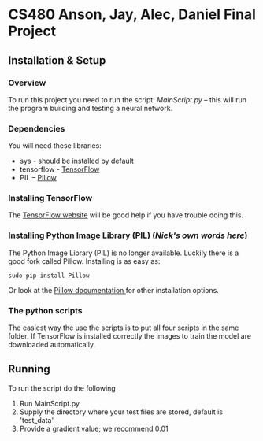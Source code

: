 # CS480 Anson, Jay, Alec, Daniel Final Project

## Installation & Setup

### Overview

To run this project you need to run the script: 
 _MainScript.py_ – this will run the program building and testing a neural network.
 

### Dependencies
You will need these libraries:

- sys - should be installed by default
- tensorflow - [TensorFlow](https://www.tensorflow.org/)
- PIL – [Pillow](http://pillow.readthedocs.org)

### Installing TensorFlow
 The [TensorFlow website](https://www.tensorflow.org/versions/master/get_started/index.html) will be good help if you have trouble doing this.

### Installing Python Image Library (PIL) (*Niek's own words here*)
The Python Image Library (PIL) is no longer available. Luckily there is a good fork called Pillow. Installing is as easy as:

```sudo pip install Pillow```

Or look at the [Pillow documentation ](http://pillow.readthedocs.org) for other installation options.

### The python scripts
The easiest way the use the scripts is to put all four scripts in the same folder. If TensorFlow is installed correctly the images to train the model are downloaded automatically. 

## Running
To run the script do the following

1. Run MainScript.py
2. Supply the directory where your test files are stored, default is 'test_data'
3. Provide a gradient value; we recommend 0.01




